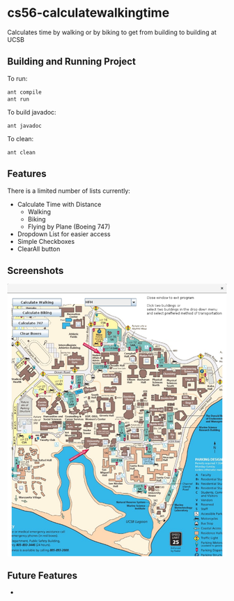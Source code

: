 # cs56-calculatewalkingtime

Calculates time by walking or by biking to get from building to building at UCSB

## Building and Running Project
To run:
```
ant compile
ant run
```
To build javadoc:
```
ant javadoc
```
To clean:
```
ant clean
```

## Features
There is a limited number of lists currently:
* Calculate Time with Distance
  * Walking
  * Biking
  * Flying by Plane (Boeing 747)
* Dropdown List for easier access
* Simple Checkboxes
* ClearAll button

## Screenshots

![Screenshot 1](images/screenshot.png?raw=true)

## Future Features
*